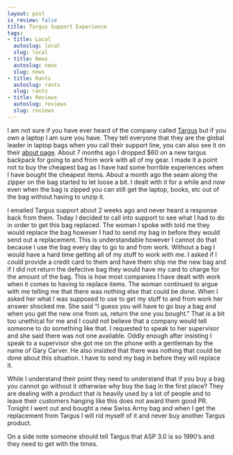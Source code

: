 ```yaml
--- 
layout: post
is_review: false
title: Targus Support Experience
tags: 
- title: Local
  autoslug: local
  slug: local
- title: News
  autoslug: news
  slug: news
- title: Rants
  autoslug: rants
  slug: rants
- title: Reviews
  autoslug: reviews
  slug: reviews
---
```


I am not sure if you have ever heard of the company called [Targus](http://targus.com/us/) but if you own a laptop I am sure you have.  They tell everyone that they are the global leader in laptop bags when you call their support line, you can also see it on their [about page](http://targus.com/us/about.asp).  About 7 months ago I dropped $60 on a new targus backpack for going to and from work with all of my gear.  I made it a point not to buy the cheapest bag as I have had some horrible experiences when I have bought the cheapest items.  About a month ago the seam along the zipper on the bag started to let loose a bit.  I dealt with it for a while and now even when the bag is zipped you can still get the laptop, books, etc out of the bag without having to unzip it.
<!--more-->I emailed Targus support about 2 weeks ago and never heard a response back from them.  Today I decided to call into support to see what I had to do in order to get this bag replaced.  The woman I spoke with told me they would replace the bag however I had to send my bag in before they would send out a replacement.  This is understandable however I cannot do that because I use the bag every day to go to and from work.  Without a bag I would have a hard time getting all of my stuff to work with me.  I asked if I could provide a credit card to them and have them ship me the new bag and if I did not return the defective bag they would have my card to charge for the amount of the bag.  This is how most companies I have dealt with work when it comes to having to replace items.  The woman continued to argue with me telling me that there was nothing else that could be done.  When I asked her what I was supposed to use to get my stuff to and from work her answer shocked me.  She said &#8220;I guess you will have to go buy a bag and when you get the new one from us, return the one you bought.&#8221;  That is a bit too unethical for me and I could not believe that a company would tell someone to do something like that.  I requested to speak to her supervisor and she said there was not one available.  Oddly enough after insisting I speak to a supervisor she got me on the phone with a gentleman by the name of Gary Carver.  He also insisted that there was nothing that could be done about this situation.  I have to send my bag in before they will replace it.
While I understand their point they need to understand that if you buy a bag you cannot go without it otherwise why buy the bag in the first place?  They are dealing with a product that is heavily used by a lot of people and to leave their customers hanging like this does not award them good PR.  Tonight I went out and bought a new Swiss Army bag and when I get the replacement from Targus I will rid myself of it and never buy another Targus product.

On a side note someone should tell Targus that ASP 3.0 is so 1990’s and they need to get with the times.
